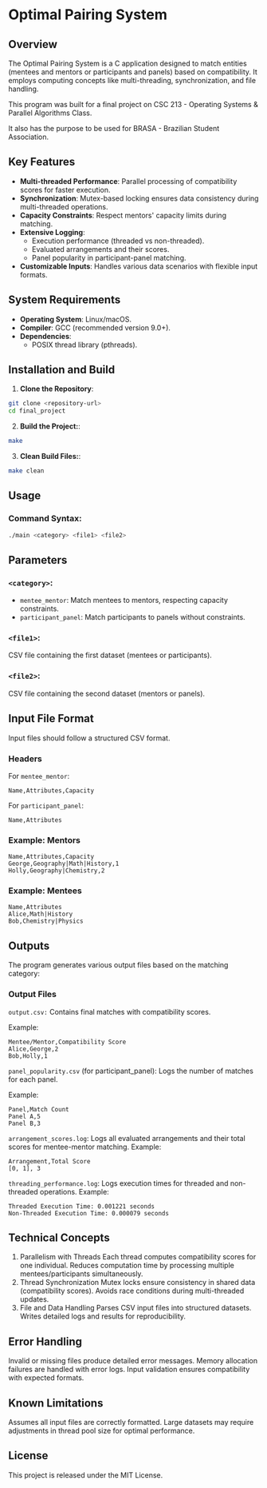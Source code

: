 # **Optimal Pairing System**

## **Overview**

The Optimal Pairing System is a C application designed to match entities (mentees and mentors or participants and panels) based on compatibility. It employs computing concepts like multi-threading, synchronization, and file handling.

This program was built for a final project on CSC 213 - Operating Systems & Parallel Algorithms Class.

It also has the purpose to be used for BRASA - Brazilian Student Association.

## **Key Features**

- **Multi-threaded Performance**: Parallel processing of compatibility scores for faster execution.
- **Synchronization**: Mutex-based locking ensures data consistency during multi-threaded operations.
- **Capacity Constraints**: Respect mentors' capacity limits during matching.
- **Extensive Logging**:
  - Execution performance (threaded vs non-threaded).
  - Evaluated arrangements and their scores.
  - Panel popularity in participant-panel matching.
- **Customizable Inputs**: Handles various data scenarios with flexible input formats.

## **System Requirements**

- **Operating System**: Linux/macOS.
- **Compiler**: GCC (recommended version 9.0+).
- **Dependencies**:
  - POSIX thread library (pthreads).

## **Installation and Build**

1. **Clone the Repository**:

```bash
git clone <repository-url>
cd final_project
```

2. **Build the Project:**:

```bash
make
```

3. **Clean Build Files:**:

```bash
make clean
```

## **Usage**

### **Command Syntax**:

```bash
./main <category> <file1> <file2>
```

## **Parameters**

### `<category>`:

- `mentee_mentor`: Match mentees to mentors, respecting capacity constraints.
- `participant_panel`: Match participants to panels without constraints.

### `<file1>`:

CSV file containing the first dataset (mentees or participants).

### `<file2>`:

CSV file containing the second dataset (mentors or panels).

## **Input File Format**

Input files should follow a structured CSV format.

### **Headers**

For `mentee_mentor`:

```plaintext
Name,Attributes,Capacity
```

For `participant_panel`:

```plaintext
Name,Attributes
```

### **Example: Mentors**

```plaintext
Name,Attributes,Capacity
George,Geography|Math|History,1
Holly,Geography|Chemistry,2
```

### **Example: Mentees**

```plaintext
Name,Attributes
Alice,Math|History
Bob,Chemistry|Physics
```

## **Outputs**

The program generates various output files based on the matching category:

### **Output Files**

`output.csv:`
Contains final matches with compatibility scores.

Example:

```plaintext
Mentee/Mentor,Compatibility Score
Alice,George,2
Bob,Holly,1
```

`panel_popularity.csv` (for participant_panel):
Logs the number of matches for each panel.

Example:

```plaintext
Panel,Match Count
Panel A,5
Panel B,3
```

`arrangement_scores.log`:
Logs all evaluated arrangements and their total scores for mentee-mentor matching.
Example:

```plaintext
Arrangement,Total Score
[0, 1], 3
```

`threading_performance.log`:
Logs execution times for threaded and non-threaded operations.
Example:

```plaintext
Threaded Execution Time: 0.001221 seconds
Non-Threaded Execution Time: 0.000079 seconds
```

## **Technical Concepts**

1. Parallelism with Threads
   Each thread computes compatibility scores for one individual.
   Reduces computation time by processing multiple mentees/participants simultaneously.
2. Thread Synchronization
   Mutex locks ensure consistency in shared data (compatibility scores).
   Avoids race conditions during multi-threaded updates.
3. File and Data Handling
   Parses CSV input files into structured datasets.
   Writes detailed logs and results for reproducibility.

## **Error Handling**

Invalid or missing files produce detailed error messages.
Memory allocation failures are handled with error logs.
Input validation ensures compatibility with expected formats.

## **Known Limitations**

Assumes all input files are correctly formatted.
Large datasets may require adjustments in thread pool size for optimal performance.

## **License**

This project is released under the MIT License.
